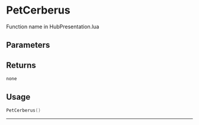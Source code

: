 # PetCerberus
Function name in HubPresentation.lua
## Parameters

## Returns
`none`
## Usage
```lua
PetCerberus()
```
---
